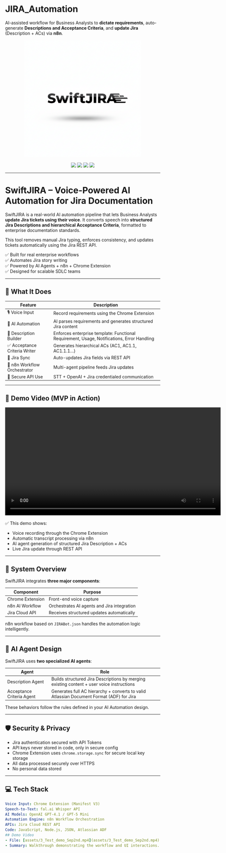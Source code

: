 # JIRA_Automation
AI-assisted workflow for Business Analysts to **dictate requirements**, auto-generate **Descriptions and Acceptance Criteria**, and **update Jira** (Description + ACs) via **n8n**.  

<p align="center">
  <img src="./assets/SwiftJIRA_Logo_V6.png" width="380" alt="SwiftJIRA Logo" />
</p>

<p align="center">
  <img src="https://img.shields.io/badge/Workflow-n8n-orange?logo=n8n" />
  <img src="https://img.shields.io/badge/Jira-Automation-blue?logo=jira" />
  <img src="https://img.shields.io/badge/AI-GPT--Driven-412991?logo=openai" />
  <img src="https://img.shields.io/badge/Input-Voice_to_Jira-red?logo=google-chrome" />
</p>

---

# SwiftJIRA – Voice-Powered AI Automation for Jira Documentation

SwiftJIRA is a real-world AI automation pipeline that lets Business Analysts **update Jira tickets using their voice**. It converts speech into **structured Jira Descriptions and hierarchical Acceptance Criteria**, formatted to enterprise documentation standards.

This tool removes manual Jira typing, enforces consistency, and updates tickets automatically using the Jira REST API.

✅ Built for real enterprise workflows  
✅ Automates Jira story writing  
✅ Powered by AI Agents + n8n + Chrome Extension  
✅ Designed for scalable SDLC teams  

---

## 🚀 What It Does

| Feature | Description |
|----------|-------------|
| 🎙️ Voice Input | Record requirements using the Chrome Extension |
| 🤖 AI Automation | AI parses requirements and generates structured Jira content |
| 🧱 Description Builder | Enforces enterprise template: Functional Requirement, Usage, Notifications, Error Handling |
| ✅ Acceptance Criteria Writer | Generates hierarchical ACs (AC1, AC1.1, AC1.1.1…) |
| 🔄 Jira Sync | Auto-updates Jira fields via REST API |
| 🔗 n8n Workflow Orchestrator | Multi-agent pipeline feeds Jira updates |
| 🔐 Secure API Use | STT + OpenAI + Jira credentialed communication |

---

## 📸 Demo Video (MVP in Action)

<p align="center">
  <video width="700" controls>
    <source src="./assets/3_Test_demo_Sep2nd.mp4" type="video/mp4">
    Your browser does not support the video tag.
  </video>
</p>

✅ This demo shows:
- Voice recording through the Chrome Extension
- Automatic transcript processing via n8n
- AI agent generation of structured Jira Description + ACs
- Live Jira update through REST API
---

## 🧩 System Overview

SwiftJIRA integrates **three major components**:

| Component | Purpose |
|-----------|---------|
| Chrome Extension | Front-end voice capture |
| n8n AI Workflow | Orchestrates AI agents and Jira integration |
| Jira Cloud API | Receives structured updates automatically |

n8n workflow based on `JIRABot.json` handles the automation logic intelligently.

---

## 🧠 AI Agent Design

SwiftJIRA uses **two specialized AI agents**:

| Agent | Role |
|--------|------|
| Description Agent | Builds structured Jira Descriptions by merging existing content + user voice instructions |
| Acceptance Criteria Agent | Generates full AC hierarchy + converts to valid Atlassian Document Format (ADF) for Jira |

These behaviors follow the rules defined in your AI Automation design.

---

## 🛡️ Security & Privacy

- Jira authentication secured with API Tokens
- API keys never stored in code, only in secure config
- Chrome Extension uses `chrome.storage.sync` for secure local key storage
- All data processed securely over HTTPS
- No personal data stored

---

## 💻 Tech Stack

```yaml
Voice Input: Chrome Extension (Manifest V3)
Speech-to-Text: fal.ai Whisper API
AI Models: OpenAI GPT-4.1 / GPT-5 Mini
Automation Engine: n8n Workflow Orchestration
APIs: Jira Cloud REST API
Code: JavaScript, Node.js, JSON, Atlassian ADF
## Demo Video
- File: [assets/3_Test_demo_Sep2nd.mp4](assets/3_Test_demo_Sep2nd.mp4)
- Summary: Walkthrough demonstrating the workflow and UI interactions.
